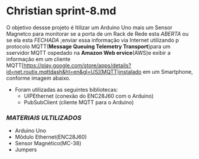 #  Christian  sprint-8.md
O objetivo dessse projeto é ltilizar um Arduino Uno mais um Sensor Magnetco para monitorar se a porta de um Rack de Rede esta *ABERTA* ou se ela esta *FECHADA* ;enviar essa informação via Internet utilizando p protocolo MQTT(**Message Queuing Telemetry Transport**)para um sservidor MQTT ospedado na **Amazon Web ervice**(AWS)e exibir a informação em um cliente MQTT[https://play.google.com/store/apps/details?id=net.routix.mqttdash&hl=en&gl=US](MQTT)instalado em um Smartphone, conforme imagem abaixo.
* Foram utilizadas as seguintes bibliotecas:
  * UIPEthernet (conexão do ENC28J60 com o Arduino)
  * PubSubClient (cliente MQTT para o Arduino)
### *MATERIAIS ULTILIZADOS*
 * Arduino Uno
 * Môdulo Ethernet(ENC28J60)
 * Sensor Magnético(MC-38)
 * Jumpers
